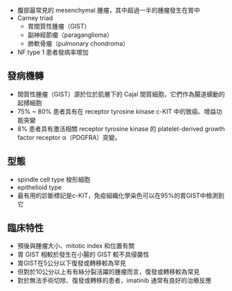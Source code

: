 - 腹部最常見的 mesenchymal 腫瘤，其中超過一半的腫瘤發生在胃中
- Carney triad
	- 胃間質性腫瘤（GIST）
	- 副神經節瘤（paraganglioma）
	- 肺軟骨瘤（pulmonary chondroma）
- NF type 1 患者發病率增加
## 發病機轉
- 間質性腫瘤（GIST）源於位於肌層下的 Cajal 間質細胞，它們作為腸道蠕動的起搏細胞
- 75% ~ 80% 患者具有在 receptor tyrosine kinase c-KIT 中的致癌、增益功能突變
- 8% 患者具有激活相關 receptor tyrosine kinase 的 platelet-derived growth factor receptor α（PDGFRA）突變。
## 型態
- spindle cell type 梭形細胞
- epithelioid type
- 最有用的診斷標記是c-KIT，免疫組織化學染色可以在95%的胃GIST中檢測到它
## 臨床特性
- 預後與腫瘤大小、mitotic index 和位置有關
- 胃 GIST 相較於發生在小腸的 GIST 較不具侵襲性
- 胃GIST在5公分以下復發或轉移較為罕見
- 但對於10公分以上有有絲分裂活躍的腫瘤而言，復發或轉移較為常見
- 對於無法手術切除、復發或轉移的患者，imatinib 通常有良好的治療反應